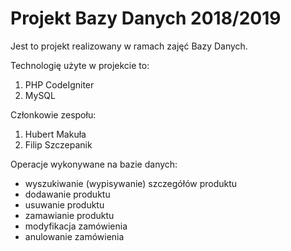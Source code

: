 # Projekt Bazy Danych 2018/2019 

Jest to projekt realizowany w ramach zajęć Bazy Danych.

Technologię użyte w projekcie to:

1. PHP CodeIgniter
2. MySQL

Członkowie zespołu:

1. Hubert Makuła
2. Filip Szczepanik

Operacje wykonywane na bazie danych:

- wyszukiwanie (wypisywanie) szczegółów produktu
- dodawanie produktu
- usuwanie produktu
- zamawianie produktu
- modyfikacja zamówienia
- anulowanie zamówienia

